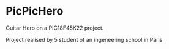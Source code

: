 PicPicHero
==========

Guitar Hero on a PIC18F45K22 project.

Project realised by 5 student of an ingeneering school in Paris
